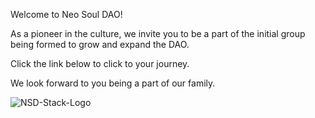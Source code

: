 Welcome to Neo Soul DAO!

As a pioneer in the culture, we invite you to be a part of the initial group being formed to grow and expand the DAO. 

Click the link below to click to your journey. 

We look forward to you being a part of our family. 


![NSD-Stack-Logo](https://user-images.githubusercontent.com/66292342/202887159-e6e121ee-76c2-4a66-a47e-34c75a551841.png)
